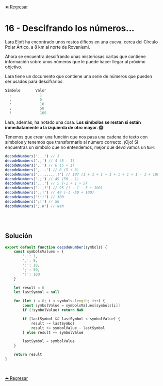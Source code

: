 [⬅️ Regresar](https://github.com/cosmoart/adventJS)

# 16 - Descifrando los números...

Lara Eloft ha encontrado unos restos élficos en una cueva, cerca del Círculo Polar Ártico, a 8 km al norte de Rovaniemi.

Ahora se encuentra descifrando unas misteriosas cartas que contiene información sobre unos números que le puede hacer llegar al próximo objetivo.

Lara tiene un documento que contiene una serie de números que pueden ser usados para descifrarlos:

```js
Símbolo       Valor
  .             1
  ,             5
  :             10
  ;             50
  !             100
```

Lara, además, ha notado una cosa. **Los símbolos se restan si están inmediatamente a la izquierda de otro mayor. 😱**

Tenemos que crear una función que nos pasa una cadena de texto con símbolos y tenemos que transformarlo al número correcto. ¡Ojo! Si encuentras un símbolo que no entendemos, mejor que devolvamos un `NaN`:

```js
decodeNumbers('...') // 3
decodeNumbers('.,') // 4 (5 - 1)
decodeNumbers(',.') // 6 (5 + 1)
decodeNumbers(',...') // 8 (5 + 3)
decodeNumbers('.........!') // 107 (1 + 1 + 1 + 1 + 1 + 1 + 1 - 1 + 100)
decodeNumbers('.;') // 49 (50 - 1)
decodeNumbers('..,') // 5 (-1 + 1 + 5)
decodeNumbers('..,!') // 95 (1 - 1 - 5 + 100)
decodeNumbers('.;!') // 49 (-1 -50 + 100)
decodeNumbers('!!!') // 300
decodeNumbers(';!') // 50
decodeNumbers(';.W') // NaN
```

<br/>
<br/>

## Solución

```js
export default function decodeNumber(symbols) {
	const symbolsValues = {
		'.': 1,
		',': 5,
		':': 10,
		';': 50,
		'!': 100
	}

	let result = 0
	let lastSymbol = null

	for (let i = 0; i < symbols.length; i++) {
		const symbolValue = symbolsValues[symbols[i]]
		if (!symbolValue) return NaN

		if (lastSymbol && lastSymbol < symbolValue) {
			result -= lastSymbol
			result += symbolValue - lastSymbol
		} else result += symbolValue

		lastSymbol = symbolValue
	}

	return result
}
```

<br />

[⬅️ Regresar](https://github.com/cosmoart/adventJS)
